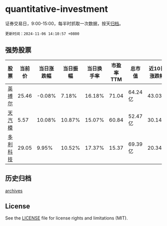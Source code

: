 # quantitative-investment

证券交易日，9:00-15:00，每半时抓取一次数据，按天[归档](archives)。

`更新时间：2024-11-06 14:10:57 +0800`

## 强势股票

|股票|当前价|当日涨跌幅|当日振幅|当日换手率|市盈率TTM|总市值|近10日涨跌幅|
|----|----|----|----|----|----|----|----|
|[英搏尔](https://xueqiu.com/S/SZ300681)|25.46|-0.08%|7.18%|16.18%|71.04|64.24亿|43.03%|
|[天汽模](https://xueqiu.com/S/SZ002510)|5.57|10.08%|10.87%|15.07%|60.84|52.47亿|30.14%|
|[多利科技](https://xueqiu.com/S/SZ001311)|29.05|9.95%|10.52%|17.37%|15.37|69.39亿|20.34%|

## 历史归档

[archives](archives)

## License

See the [LICENSE](LICENSE) file for license rights and limitations (MIT).